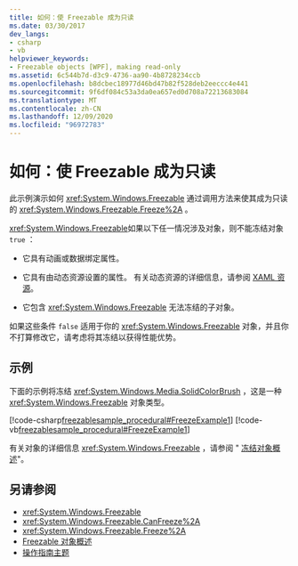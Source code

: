 ```yaml
---
title: 如何：使 Freezable 成为只读
ms.date: 03/30/2017
dev_langs:
- csharp
- vb
helpviewer_keywords:
- Freezable objects [WPF], making read-only
ms.assetid: 6c544b7d-d3c9-4736-aa90-4b8728234ccb
ms.openlocfilehash: b8dcbec18977d46bd47b82f528deb2eeccc4e441
ms.sourcegitcommit: 9f6df084c53a3da0ea657ed0d708a72213683084
ms.translationtype: MT
ms.contentlocale: zh-CN
ms.lasthandoff: 12/09/2020
ms.locfileid: "96972783"
---
```

# <a name="how-to-make-a-freezable-read-only"></a>如何：使 Freezable 成为只读
此示例演示如何 <xref:System.Windows.Freezable> 通过调用方法来使其成为只读的 <xref:System.Windows.Freezable.Freeze%2A> 。  
  
 <xref:System.Windows.Freezable>如果以下任一情况涉及对象，则不能冻结对象 `true` ：  
  
- 它具有动画或数据绑定属性。  
  
- 它具有由动态资源设置的属性。 有关动态资源的详细信息，请参阅 [XAML 资源](/dotnet/desktop-wpf/fundamentals/xaml-resources-define)。  
  
- 它包含 <xref:System.Windows.Freezable> 无法冻结的子对象。  
  
 如果这些条件 `false` 适用于你的 <xref:System.Windows.Freezable> 对象，并且你不打算修改它，请考虑将其冻结以获得性能优势。  
  
## <a name="example"></a>示例  
 下面的示例将冻结 <xref:System.Windows.Media.SolidColorBrush> ，这是一种 <xref:System.Windows.Freezable> 对象类型。  
  
 [!code-csharp[freezablesample_procedural#FreezeExample1](~/samples/snippets/csharp/VS_Snippets_Wpf/freezablesample_procedural/CSharp/freezablesample.cs#freezeexample1)]
 [!code-vb[freezablesample_procedural#FreezeExample1](~/samples/snippets/visualbasic/VS_Snippets_Wpf/freezablesample_procedural/visualbasic/freezablesample.vb#freezeexample1)]  
  
 有关对象的详细信息 <xref:System.Windows.Freezable> ，请参阅 " [冻结对象概述](freezable-objects-overview.md)"。  
  
## <a name="see-also"></a>另请参阅

- <xref:System.Windows.Freezable>
- <xref:System.Windows.Freezable.CanFreeze%2A>
- <xref:System.Windows.Freezable.Freeze%2A>
- [Freezable 对象概述](freezable-objects-overview.md)
- [操作指南主题](base-elements-how-to-topics.md)
